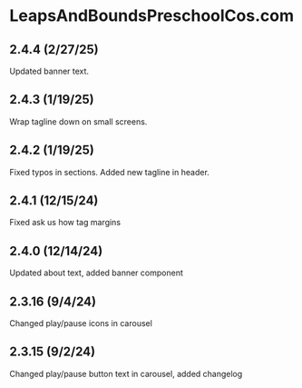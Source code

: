 # LeapsAndBoundsPreschoolCos.com

## 2.4.4 (2/27/25)

Updated banner text.

## 2.4.3 (1/19/25)

Wrap tagline down on small screens.

## 2.4.2 (1/19/25)

Fixed typos in sections. Added new tagline in header.

## 2.4.1 (12/15/24)

Fixed ask us how tag margins

## 2.4.0 (12/14/24)

Updated about text, added banner component

## 2.3.16 (9/4/24)

Changed play/pause icons in carousel

## 2.3.15 (9/2/24)

Changed play/pause button text in carousel, added changelog